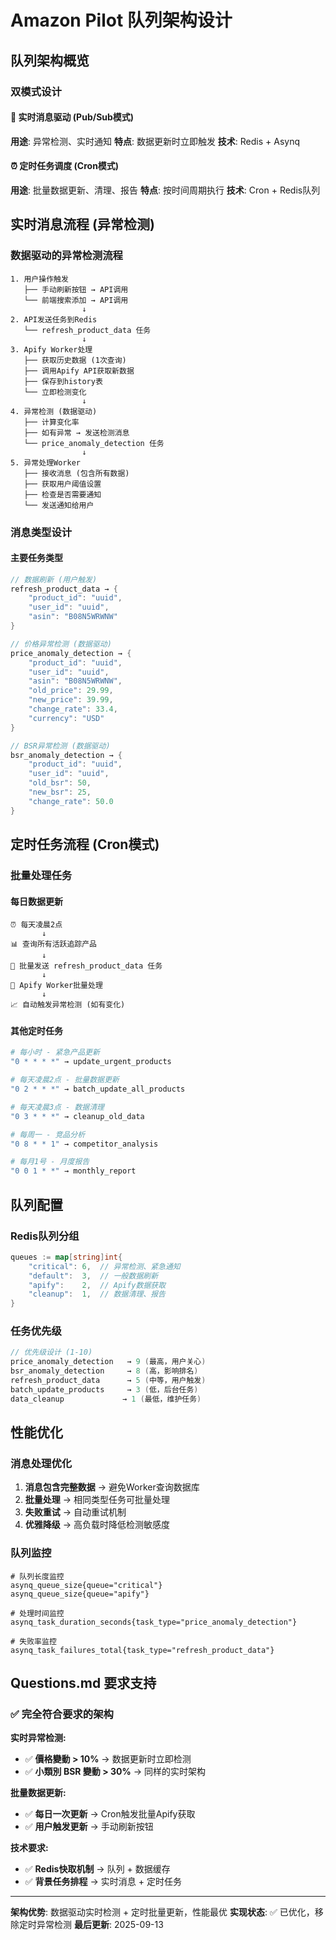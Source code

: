 # Amazon Pilot 队列架构设计

## 队列架构概览

### 双模式设计

#### 🚀 实时消息驱动 (Pub/Sub模式)
**用途**: 异常检测、实时通知
**特点**: 数据更新时立即触发
**技术**: Redis + Asynq

#### ⏰ 定时任务调度 (Cron模式)
**用途**: 批量数据更新、清理、报告
**特点**: 按时间周期执行
**技术**: Cron + Redis队列

## 实时消息流程 (异常检测)

### 数据驱动的异常检测流程

```
1. 用户操作触发
   ├── 手动刷新按钮 → API调用
   └── 前端搜索添加 → API调用
                ↓
2. API发送任务到Redis
   └── refresh_product_data 任务
                ↓
3. Apify Worker处理
   ├── 获取历史数据 (1次查询)
   ├── 调用Apify API获取新数据
   ├── 保存到history表
   └── 立即检测变化
                ↓
4. 异常检测 (数据驱动)
   ├── 计算变化率
   ├── 如有异常 → 发送检测消息
   └── price_anomaly_detection 任务
                ↓
5. 异常处理Worker
   ├── 接收消息 (包含所有数据)
   ├── 获取用户阈值设置
   ├── 检查是否需要通知
   └── 发送通知给用户
```

### 消息类型设计

#### 主要任务类型
```go
// 数据刷新 (用户触发)
refresh_product_data → {
    "product_id": "uuid",
    "user_id": "uuid",
    "asin": "B08N5WRWNW"
}

// 价格异常检测 (数据驱动)
price_anomaly_detection → {
    "product_id": "uuid",
    "user_id": "uuid",
    "asin": "B08N5WRWNW",
    "old_price": 29.99,
    "new_price": 39.99,
    "change_rate": 33.4,
    "currency": "USD"
}

// BSR异常检测 (数据驱动)
bsr_anomaly_detection → {
    "product_id": "uuid",
    "user_id": "uuid",
    "old_bsr": 50,
    "new_bsr": 25,
    "change_rate": 50.0
}
```

## 定时任务流程 (Cron模式)

### 批量处理任务

#### 每日数据更新
```
⏰ 每天凌晨2点
       ↓
📊 查询所有活跃追踪产品
       ↓
🔄 批量发送 refresh_product_data 任务
       ↓
🤖 Apify Worker批量处理
       ↓
📈 自动触发异常检测 (如有变化)
```

#### 其他定时任务
```bash
# 每小时 - 紧急产品更新
"0 * * * *" → update_urgent_products

# 每天凌晨2点 - 批量数据更新
"0 2 * * *" → batch_update_all_products

# 每天凌晨3点 - 数据清理
"0 3 * * *" → cleanup_old_data

# 每周一 - 竞品分析
"0 8 * * 1" → competitor_analysis

# 每月1号 - 月度报告
"0 0 1 * *" → monthly_report
```

## 队列配置

### Redis队列分组
```go
queues := map[string]int{
    "critical": 6,  // 异常检测、紧急通知
    "default":  3,  // 一般数据刷新
    "apify":    2,  // Apify数据获取
    "cleanup":  1,  // 数据清理、报告
}
```

### 任务优先级
```go
// 优先级设计 (1-10)
price_anomaly_detection   → 9 (最高，用户关心)
bsr_anomaly_detection     → 8 (高，影响排名)
refresh_product_data      → 5 (中等，用户触发)
batch_update_products     → 3 (低，后台任务)
data_cleanup             → 1 (最低，维护任务)
```

## 性能优化

### 消息处理优化
1. **消息包含完整数据** → 避免Worker查询数据库
2. **批量处理** → 相同类型任务可批量处理
3. **失败重试** → 自动重试机制
4. **优雅降级** → 高负载时降低检测敏感度

### 队列监控
```prometheus
# 队列长度监控
asynq_queue_size{queue="critical"}
asynq_queue_size{queue="apify"}

# 处理时间监控
asynq_task_duration_seconds{task_type="price_anomaly_detection"}

# 失败率监控
asynq_task_failures_total{task_type="refresh_product_data"}
```

## Questions.md 要求支持

### ✅ 完全符合要求的架构

**实时异常检测:**
- ✅ **價格變動 > 10%** → 数据更新时立即检测
- ✅ **小類別 BSR 變動 > 30%** → 同样的实时架构

**批量数据更新:**
- ✅ **每日一次更新** → Cron触发批量Apify获取
- ✅ **用户触发更新** → 手动刷新按钮

**技术要求:**
- ✅ **Redis快取机制** → 队列 + 数据缓存
- ✅ **背景任务排程** → 实时消息 + 定时任务

---

**架构优势**: 数据驱动实时检测 + 定时批量更新，性能最优
**实现状态**: ✅ 已优化，移除定时异常检测
**最后更新**: 2025-09-13